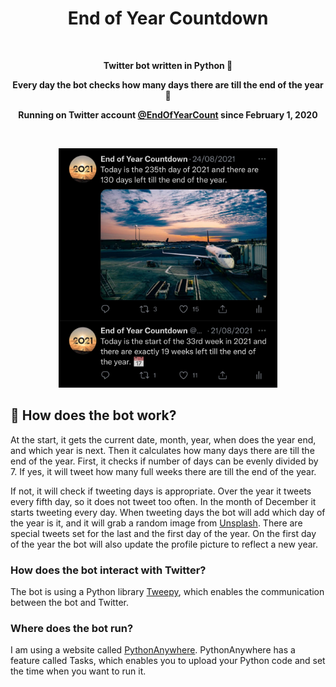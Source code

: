<h1 align="center">End of Year Countdown</h1>
<br>
<p align="center"><b>Twitter bot written in Python 🐍</b></p>
<p align="center"><b>Every day the bot checks how many days there are till the end of the year 📆</b></p>
<p align="center"><b>Running on Twitter account <a href="https://twitter.com/EndOfYearCount">@EndOfYearCount</a> since February 1, 2020</b></p>

<br>

<p align="center"><img src="images/img1_dark.jpg" width=350</p>

## 🦾 How does the bot work?
At the start, it gets the current date, month, year, when does the year end, and which year is next. Then it calculates how many days there are till the end of the year. First, it checks if number of days can be evenly divided by 7. If yes, it will tweet how many full weeks there are till the end of the year.

If not, it will check if tweeting days is appropriate. Over the year it tweets every fifth day, so it does not tweet too often. In the month of December it starts tweeting every day. When tweeting days the bot will add which day of the year is it, and it will grab a random image from [Unsplash](https://unsplash.com/). There are special tweets set for the last and the first day of the year. On the first day of the year the bot will also update the profile picture to reflect a new year.

### How does the bot interact with Twitter?
The bot is using a Python library [Tweepy](https://www.tweepy.org/), which enables the communication between the bot and Twitter.

### Where does the bot run?
I am using a website called [PythonAnywhere](https://www.pythonanywhere.com/). PythonAnywhere has a feature called Tasks, which enables you to upload your Python code and set the time when you want to run it.
